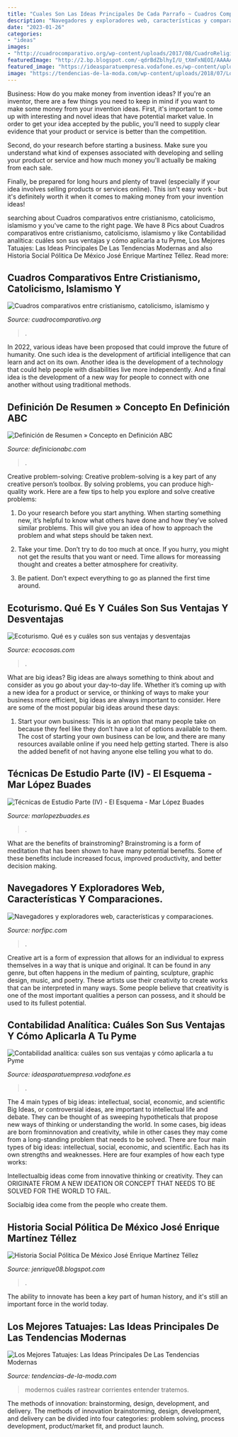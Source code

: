 ```yaml
---
title: "Cuales Son Las Ideas Principales De Cada Parrafo ~ Cuadros Comparativos Entre Cristianismo, Catolicismo, Islamismo Y"
description: "Navegadores y exploradores web, características y comparaciones."
date: "2023-01-26"
categories:
- "ideas"
images:
- "http://cuadrocomparativo.org/wp-content/uploads/2017/08/CuadroReligiones9.jpg"
featuredImage: "http://2.bp.blogspot.com/-qdrBdZblhyI/U_tXmFxNEOI/AAAAAAAAABg/utcQt4-TiRo/s1600/Zuyuanos.jpg"
featured_image: "https://ideasparatuempresa.vodafone.es/wp-content/uploads/2018/11/ventajas-de-la-contabilidad-analítica.png"
image: "https://tendencias-de-la-moda.com/wp-content/uploads/2018/07/Los-mejores-tatuajes-1-768x384.jpg"
---
```



Business: How do you make money from invention ideas?
If you're an inventor, there are a few things you need to keep in mind if you want to make some money from your invention ideas. 
First, it's important to come up with interesting and novel ideas that have potential market value. In order to get your idea accepted by the public, you'll need to supply clear evidence that your product or service is better than the competition.

Second, do your research before starting a business. Make sure you understand what kind of expenses associated with developing and selling your product or service and how much money you'll actually be making from each sale.

Finally, be prepared for long hours and plenty of travel (especially if your idea involves selling products or services online). This isn't easy work - but it's definitely worth it when it comes to making money from your invention ideas!

	

		
searching about Cuadros comparativos entre cristianismo, catolicismo, islamismo y you've came to the right page. We have 8 Pics about Cuadros comparativos entre cristianismo, catolicismo, islamismo y like Contabilidad analítica: cuáles son sus ventajas y cómo aplicarla a tu Pyme, Los Mejores Tatuajes: Las Ideas Principales De Las Tendencias Modernas and also Historia Social Pólitica De México José Enrique Martínez Téllez. Read more:
		
    
## Cuadros Comparativos Entre Cristianismo, Catolicismo, Islamismo Y

<img loading=lazy src="http://cuadrocomparativo.org/wp-content/uploads/2017/08/CuadroReligiones9.jpg" onerror="this.onerror=null;this.src='https://tse4.mm.bing.net/th?id=OIP.Cy8YNdBWwghRaRRqRnbkPQHaFj&amp;pid=15.1';" alt="Cuadros comparativos entre cristianismo, catolicismo, islamismo y">

_Source: cuadrocomparativo.org_

>. 

	

In 2022, various ideas have been proposed that could improve the future of humanity. One such idea is the development of artificial intelligence that can learn and act on its own. Another idea is the development of a technology that could help people with disabilities live more independently. And a final idea is the development of a new way for people to connect with one another without using traditional methods.

    
## Definición De Resumen » Concepto En Definición ABC

<img loading=lazy src="https://definicionabc.com/wp-content/uploads/escribiendo1-250x250.jpg" onerror="this.onerror=null;this.src='https://tse3.mm.bing.net/th?id=OIP.6C6EW_kjPCz2bl0pu4jQ1QHaHa&amp;pid=15.1';" alt="Definición de Resumen » Concepto en Definición ABC">

_Source: definicionabc.com_

>. 

	

Creative problem-solving:
Creative problem-solving is a key part of any creative person’s toolbox. By solving problems, you can produce high-quality work. Here are a few tips to help you explore and solve creative problems:
1) Do your research before you start anything. When starting something new, it’s helpful to know what others have done and how they’ve solved similar problems. This will give you an idea of how to approach the problem and what steps should be taken next.

2) Take your time. Don’t try to do too much at once. If you hurry, you might not get the results that you want or need. Time allows for moreassing thought and creates a better atmosphere for creativity.

3) Be patient. Don’t expect everything to go as planned the first time around.

    
## Ecoturismo. Qué Es Y Cuáles Son Sus Ventajas Y Desventajas

<img loading=lazy src="https://ecocosas.com/wp-content/uploads/2020/06/ecoturismo-1-1.jpg" onerror="this.onerror=null;this.src='https://tse1.mm.bing.net/th?id=OIP.ftorcY1biYTeyuRsSCY_TgHaFr&amp;pid=15.1';" alt="Ecoturismo. Qué es y cuáles son sus ventajas y desventajas">

_Source: ecocosas.com_

>. 

	

What are big ideas?
Big ideas are always something to think about and consider as you go about your day-to-day life. Whether it’s coming up with a new idea for a product or service, or thinking of ways to make your business more efficient, big ideas are always important to consider. Here are some of the most popular big ideas around these days:
1. Start your own business: This is an option that many people take on because they feel like they don’t have a lot of options available to them. The cost of starting your own business can be low, and there are many resources available online if you need help getting started. There is also the added benefit of not having anyone else telling you what to do.


    
## Técnicas De Estudio Parte (IV) - El Esquema - Mar López Buades

<img loading=lazy src="http://marlopezbuades.es/wp-content/uploads/2014/10/esquema-de-cajas.jpg" onerror="this.onerror=null;this.src='https://tse3.mm.bing.net/th?id=OIP.XqYwldn0xTC0NmMh_LMn4QHaE-&amp;pid=15.1';" alt="Técnicas de Estudio Parte (IV) - El Esquema - Mar López Buades">

_Source: marlopezbuades.es_

>. 

	

What are the benefits of brainstroming?
Brainstroming is a form of meditation that has been shown to have many potential benefits. Some of these benefits include increased focus, improved productivity, and better decision making.

    
## Navegadores Y Exploradores Web, Características Y Comparaciones.

<img loading=lazy src="http://norfipc.com/img/navegadores/principales-navegadores-web.jpeg" onerror="this.onerror=null;this.src='https://tse1.mm.bing.net/th?id=OIP.-dn-P5GbZGKJk1K6cZoCXgHaGs&amp;pid=15.1';" alt="Navegadores y exploradores web, características y comparaciones.">

_Source: norfipc.com_

>. 

	

Creative art is a form of expression that allows for an individual to express themselves in a way that is unique and original. It can be found in any genre, but often happens in the medium of painting, sculpture, graphic design, music, and poetry. These artists use their creativity to create works that can be interpreted in many ways. Some people believe that creativity is one of the most important qualities a person can possess, and it should be used to its fullest potential.

    
## Contabilidad Analítica: Cuáles Son Sus Ventajas Y Cómo Aplicarla A Tu Pyme

<img loading=lazy src="https://ideasparatuempresa.vodafone.es/wp-content/uploads/2018/11/ventajas-de-la-contabilidad-analítica.png" onerror="this.onerror=null;this.src='https://tse2.mm.bing.net/th?id=OIP.rjQqs-psyUkbJni9iMo_ggHaDc&amp;pid=15.1';" alt="Contabilidad analítica: cuáles son sus ventajas y cómo aplicarla a tu Pyme">

_Source: ideasparatuempresa.vodafone.es_

>. 

	

The 4 main types of big ideas: intellectual, social, economic, and scientific
Big Ideas, or controversial ideas, are important to intellectual life and debate. They can be thought of as sweeping hypotheticals that propose new ways of thinking or understanding the world. In some cases, big ideas are born frominnovation and creativity, while in other cases they may come from a long-standing problem that needs to be solved.
There are four main types of big ideas: intellectual, social, economic, and scientific. Each has its own strengths and weaknesses. Here are four examples of how each type works:

 Intellectualbig ideas come from innovative thinking or creativity. They can ORIGINATE FROM A NEW IDEATION OR CONCEPT THAT NEEDS TO BE SOLVED FOR THE WORLD TO FAIL. 

Socialbig idea come from the people who create them.

    
## Historia Social Pólitica De México José Enrique Martínez Téllez

<img loading=lazy src="http://2.bp.blogspot.com/-qdrBdZblhyI/U_tXmFxNEOI/AAAAAAAAABg/utcQt4-TiRo/s1600/Zuyuanos.jpg" onerror="this.onerror=null;this.src='https://tse1.mm.bing.net/th?id=OIP._yWtdxDJfBm4TwZ4DXe7JAHaEy&amp;pid=15.1';" alt="Historia Social Pólitica De México José Enrique Martínez Téllez">

_Source: jenrique08.blogspot.com_

>. 

	

The ability to innovate has been a key part of human history, and it's still an important force in the world today.

    
## Los Mejores Tatuajes: Las Ideas Principales De Las Tendencias Modernas

<img loading=lazy src="https://tendencias-de-la-moda.com/wp-content/uploads/2018/07/Los-mejores-tatuajes-1-768x384.jpg" onerror="this.onerror=null;this.src='https://tse1.mm.bing.net/th?id=OIP.NiYVEb_oOLQ1duF8xrf_CwHaDt&amp;pid=15.1';" alt="Los Mejores Tatuajes: Las Ideas Principales De Las Tendencias Modernas">

_Source: tendencias-de-la-moda.com_

>modernos cuáles rastrear corrientes entender tratemos. 

	

The methods of innovation: brainstorming, design, development, and delivery.
The methods of innovation brainstorming, design, development, and delivery can be divided into four categories: problem solving, process development, product/market fit, and product launch.

